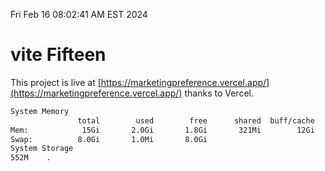 Fri Feb 16 08:02:41 AM EST 2024

# vite Fifteen


This project is live at [https://marketingpreference.vercel.app/](https://marketingpreference.vercel.app/) thanks to Vercel.

```bash
System Memory
               total        used        free      shared  buff/cache   available
Mem:            15Gi       2.0Gi       1.8Gi       321Mi        12Gi        13Gi
Swap:          8.0Gi       1.0Mi       8.0Gi
System Storage
552M	.
